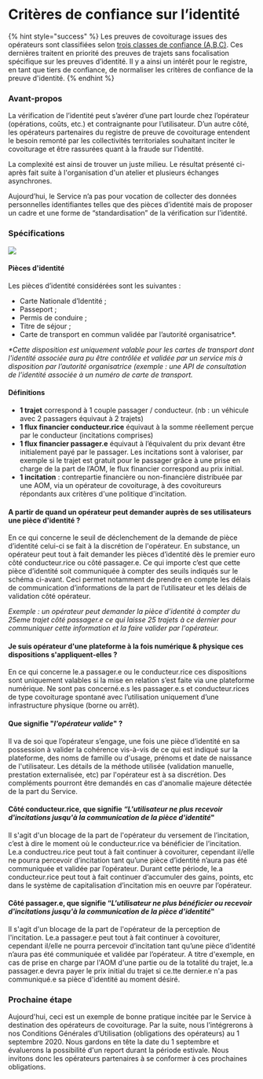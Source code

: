 # Critères de confiance sur l’identité

{% hint style="success" %}
Les preuves de covoiturage issues des opérateurs sont classifiées selon [trois classes de confiance \(A,B,C\)](classes-de-preuve-de-covoiturage.md). Ces dernières traitent en priorité des preuves de trajets sans focalisation spécifique sur les preuves d’identité. Il y a ainsi un intérêt pour le registre, en tant que tiers de confiance, de normaliser les critères de confiance de la preuve d'identité.
{% endhint %}

### Avant-propos

La vérification de l’identité peut s’avérer d’une part lourde chez l’opérateur \(opérations, coûts, etc.\) et contraignante pour l’utilisateur. D’un autre côté, les opérateurs partenaires du registre de preuve de covoiturage entendent le besoin remonté par les collectivités territoriales souhaitant inciter le covoiturage et être rassurées quant à la fraude sur l’identité.

La complexité est ainsi de trouver un juste milieu. Le résultat présenté ci-après fait suite à l'organisation d'un atelier et plusieurs échanges asynchrones.

Aujourd’hui, le Service n’a pas pour vocation de collecter des données personnelles identifiantes telles que des pièces d’identité mais de proposer un cadre et une forme de “standardisation” de la vérification sur l’identité.

### Spécifications 

![](https://i.imgur.com/BFZk2aR.png)

#### Pièces d'identité

Les pièces d’identité considérées sont les suivantes :

* Carte Nationale d’Identité ;
* Passeport ;
* Permis de conduire ; 
* Titre de séjour ;
* Carte de transport en commun validée par l’autorité organisatrice\*.

_\*Cette disposition est uniquement valable pour les cartes de transport dont l'identité associée aura pu être contrôlée et validée par un service mis à disposition par l’autorité organisatrice \(exemple : une API de consultation de l’identité associée à un numéro de carte de transport._

#### Définitions

* **1 trajet** correspond à 1 couple passager / conducteur. \(nb : un véhicule avec 2 passagers équivaut à 2 trajets\)
* **1 flux financier conducteur.rice** équivaut à la somme réellement perçue par le conducteur \(incitations comprises\)
* **1 flux financier passager.e** équivaut à l’équivalent du prix devant être initialement payé par le passager. Les incitations sont à valoriser, par exemple si le trajet est gratuit pour le passager grâce à une prise en charge de la part de l’AOM, le flux financier correspond au prix initial.
* **1 incitation** : contrepartie financière ou non-financière distribuée par une AOM, via un opérateur de covoiturage, à des covoitureurs répondants aux critères d'une politique d'incitation.

#### A partir de quand un opérateur peut demander auprès de ses utilisateurs une pièce d'identité ?

En ce qui concerne le seuil de déclenchement de la demande de pièce d’identité celui-ci se fait à la discrétion de l'opérateur. En substance, un opérateur peut tout à fait demander les pièces d’identité dès le premier euro côté conducteur.rice ou côté passager.e. Ce qui importe c’est que cette pièce d’identité soit communiquée à compter des seuils indiqués sur le schéma ci-avant. Ceci permet notamment de prendre en compte les délais de communication d’informations de la part de l’utilisateur et les délais de validation côté opérateur.

_Exemple : un opérateur peut demander la pièce d’identité à compter du 25eme trajet côté passager.e ce qui laisse 25 trajets à ce dernier pour communiquer cette information et la faire valider par l'opérateur._

#### Je suis opérateur d'une plateforme à la fois numérique & physique ces dispositions s'appliquent-elles ?

En ce qui concerne le.a passager.e ou le conducteur.rice ces dispositions sont uniquement valables si la mise en relation s’est faite via une plateforme numérique. Ne sont pas concerné.e.s les passager.e.s et conducteur.rices de type covoiturage spontané avec l’utilisation uniquement d’une infrastructure physique \(borne ou arrêt\).

#### Que signifie "_l'opérateur valide_" ?

Il va de soi que l’opérateur s’engage, une fois une pièce d’identité en sa possession à valider la cohérence vis-à-vis de ce qui est indiqué sur la plateforme, des noms de famille ou d'usage, prénoms et date de naissance de l'utilisateur. Les détails de la méthode utilisée \(validation manuelle, prestation externalisée, etc\) par l'opérateur est à sa discrétion. Des compléments pourront être demandés en cas d'anomalie majeure détectée de la part du Service.

#### Côté conducteur.rice, que signifie _“L'utilisateur ne plus recevoir d'incitations jusqu'à la communication de la pièce d'identité_"

Il s'agit d'un blocage de la part de l'opérateur du versement de l’incitation, c’est à dire le moment où le conducteur.rice va bénéficier de l’incitation. Le.a conductreu.rice peut tout à fait continuer à covoiturer, cependant il/elle ne pourra percevoir d’incitation tant qu’une pièce d’identité n’aura pas été communiquée et validée par l’opérateur. Durant cette période, le.a conducteur.rice peut tout à fait continuer d’accumuler des gains, points, etc dans le système de capitalisation d’incitation mis en oeuvre par l’opérateur.

#### Côté passager.e, que signifie “_L'utilisateur ne plus bénéficier ou recevoir d'incitations jusqu'à la communication de la pièce d'identité_"

Il s'agit d'un blocage de la part de l'opérateur de la perception de l'incitation. Le.a passager.e peut tout à fait continuer à covoiturer, cependant il/elle ne pourra percevoir d’incitation tant qu’une pièce d’identité n’aura pas été communiquée et validée par l’opérateur. A titre d'exemple, en cas de prise en charge par l'AOM d'une partie ou de la totalité du trajet, le.a passager.e devra payer le prix initial du trajet si ce.tte dernier.e n'a pas communiqué.e sa pièce d'identité au moment désiré.

### Prochaine étape

Aujourd'hui, ceci est un exemple de bonne pratique incitée par le Service à destination des opérateurs de covoiturage. Par la suite, nous l’intégrerons à nos Conditions Générales d’Utilisation \(obligations des opérateurs\) au 1 septembre 2020. Nous gardons en tête la date du 1 septembre et évaluerons la possibilité d'un report durant la période estivale. Nous invitons donc les opérateurs partenaires à se conformer à ces prochaines obligations. 

